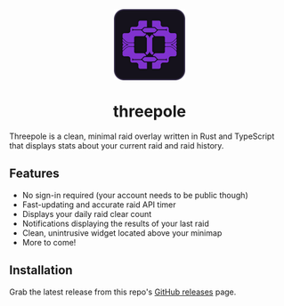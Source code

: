 <div align="center">
    <img src="./src-tauri/icons/256x256.png" width="128" height="128" style="display: block; margin: 0 auto"/>
    <h1>threepole</h1>
</div>

Threepole is a clean, minimal raid overlay written in Rust and TypeScript that displays stats about your current raid and raid history.

## Features
- No sign-in required (your account needs to be public though)
- Fast-updating and accurate raid API timer
- Displays your daily raid clear count
- Notifications displaying the results of your last raid
- Clean, unintrusive widget located above your minimap
- More to come!

## Installation

Grab the latest release from this repo's [GitHub releases](https://github.com/dessh/threepole/releases) page.
